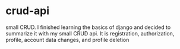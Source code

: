 # crud-api
small СRUD. I finished learning the basics of django and decided to summarize it with my small СRUD api. It is registration, authorization, profile, account data changes, and profile deletion
